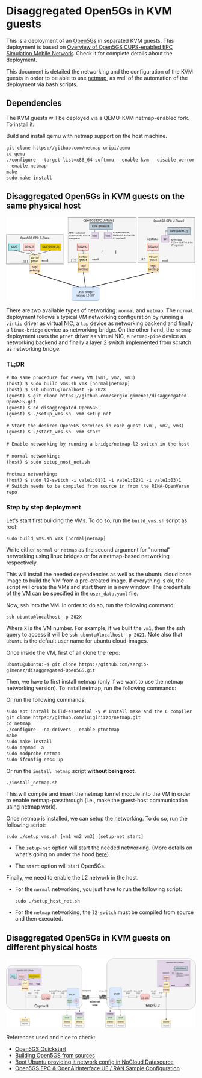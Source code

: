 # Disaggregated Open5Gs in KVM guests

This is a deployment of an [Open5Gs](https://open5gs.org/) in separated KVM guests. This deployment is based on [Overview of Open5GS CUPS-enabled EPC Simulation Mobile Network](https://github.com/s5uishida/open5gs_epc_oai_sample_config). Check it for complete details about the deployment.

This document is detailed the networking and the configuration of the KVM guests in order to be able to use [netmap](https://github.com/luigirizzo/netmap), as well of the automation of the deployment via bash scripts. 

## Dependencies

The KVM guests will be deployed via a QEMU-KVM netmap-enabled fork. To install it:

Build and install qemu with netmap support on the host machine.

```source
git clone https://github.com/netmap-unipi/qemu
cd qemu
./configure --target-list=x86_64-softmmu --enable-kvm --disable-werror --enable-netmap 
make
sudo make install
```

## Disaggregated Open5Gs in KVM guests on the same physical host

![open5gs_deployment.drawio.png](open5gs_deployment.drawio.png)

There are two available types of networking: `normal` and `netmap`. The `normal` deployment follows a typical VM networking configuration by running a `virtio` driver as virtual NIC, a `tap` device as networking backend and finally a `linux-bridge` device as networking bridge. On the other hand, the `netmap` deployment uses the `ptnet` driver as virtual NIC, a `netmap-pipe` device as networking backend and finally a layer 2 switch implemented from scratch as networking bridge.

### TL;DR

```source
# Do same procedure for every VM (vm1, vm2, vm3)
(host) $ sudo build_vms.sh vmX [normal|netmap]
(host) $ ssh ubuntu@localhost -p 202X
(guest) $ git clone https://github.com/sergio-gimenez/disaggregated-Open5GS.git
(guest) $ cd disaggregated-Open5GS
(guest) $ ./setup_vms.sh  vmX setup-net

# Start the desired Open5GS services in each guest (vm1, vm2, vm3)
(guest) $ ./start_vms.sh  vmX start

# Enable networking by running a bridge/netmap-l2-switch in the host

# normal networking:
(host) $ sudo setup_nost_net.sh

#netmap networking:
(host) $ sudo l2-switch -i vale1:01}1 -i vale1:02}1 -i vale1:03}1
# Switch needs to be compiled from source in from the RINA-OpenVerso repo
```

### Step by step deployment

Let's start first building the VMs. To do so, run the `build_vms.sh` script as root:

```source
sudo build_vms.sh vmX [normal|netmap]
```

Write either `normal` or `netmap` as the second argument for "normal" networking using linux bridges or for a netmap-based networking respectively.

This will install the needed dependencies as well as the ubuntu cloud base image to build the VM from a pre-created image. If everything is ok, the script will create the VMs and start them in a new window. The credentials of the VM can be specified in the `user_data.yaml` file.

Now, ssh into the VM. In order to do so, run the following command:

```source
ssh ubuntu@localhost -p 202X
```

Where `X` is the VM number. For example, if we built the `vm1`, then the ssh query to access it will be `ssh ubuntu@localhost -p 2021`. Note also that `ubuntu` is the default user name for ubuntu cloud-images.

Once inside the VM, first of all clone the repo:

```source
ubuntu@ubuntu:~$ git clone https://github.com/sergio-gimenez/disaggregated-Open5GS.git
```

Then, we have to first install netmap (only if we want to use the netmap networking version). To install netmap, run the following commands:

Or run the following commands:

```source
sudo apt install build-essential -y # Install make and the C compiler
git clone https://github.com/luigirizzo/netmap.git
cd netmap
./configure --no-drivers --enable-ptnetmap
make
sudo make install
sudo depmod -a
sudo modprobe netmap
sudo ifconfig ens4 up
```
Or run the `install_netmap` script **without being root**.

```source
./install_netmap.sh
```

This will compile and insert the netmap kernel module into the VM in order to enable netmap-passthrough (i.e., make the guest-host communication using netmap work).

Once netmap is installed, we can setup the networking. To do so, run the following script:

```source
sudo ./setup_vms.sh [vm1 vm2 vm3] [setup-net start]
```

* The `setup-net` option will start the needed networking. (More details on what's going on under the hood [here](https://github.com/s5uishida/open5gs_epc_oai_sample_config#changes-in-configuration-files-of-open5gs-epc-and-oai-ue--ran))

* The `start` option will start Open5Gs.

Finally, we need to enable the L2 network in the host.

* For the `normal` networking, you just have to run the following script:

    ```source
    sudo ./setup_host_net.sh
    ```

* For the `netmap` networking, the `l2-switch` must be compiled from source and then executed.

## Disaggregated Open5Gs in KVM guests on different physical hosts

![physical_testbed_open5gs_deployment.drawio.png](physical_testbed_open5gs_deployment.drawio.png)

References used and nice to check:

* [Open5GS Quickstart](https://open5gs.org/open5gs/docs/guide/01-quickstart/)
* [Building Open5GS from sources](https://open5gs.org/open5gs/docs/guide/02-building-open5gs-from-sources/)
* [Boot Ubuntu providing it network config in NoCloud Datasource](https://gist.github.com/smoser/635897f845f7cb56c0a7ac3018a4f476)
* [Open5GS EPC & OpenAirInterface UE / RAN Sample Configuration](https://github.com/s5uishida/open5gs_epc_oai_sample_config)